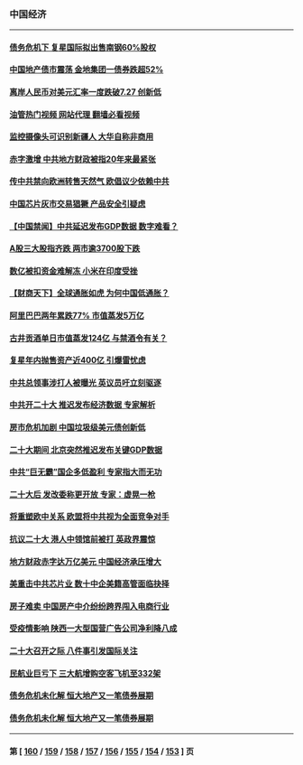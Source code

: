 ### 中国经济
---
#### [债务危机下 复星国际拟出售南钢60%股权](../../pages/ncid283/n13849179.md?10201245) 
#### [中国地产债市震荡 金地集团一债券跌超52%](../../pages/ncid283/n13849026.md?10201245) 
#### [离岸人民币对美元汇率一度跌破7.27 创新低](../../pages/ncid283/n13849011.md?10201245) 
#### [油管热门视频 网站代理 翻墙必看视频](http://132.145.103.77:81/youtube.html?10201245)
#### [监控摄像头可识别新疆人 大华自称非商用](../../pages/ncid283/n13848882.md?10201245) 
#### [赤字激增 中共地方财政被指20年来最紧张](../../pages/ncid283/n13848516.md?10201245) 
#### [传中共禁向欧洲转售天然气 欧倡议少依赖中共](../../pages/ncid283/n13848689.md?10201245) 
#### [中国芯片灰市交易猖獗 产品安全引疑虑](../../pages/ncid283/n13848624.md?10201245) 
#### [【中国禁闻】中共延迟发布GDP数据 数字难看？](../../pages/ncid283/n13848660.md?10201245) 
#### [A股三大股指齐跌 两市逾3700股下跌](../../pages/ncid283/n13848400.md?10201245) 
#### [数亿被扣资金难解冻 小米在印度受挫](../../pages/ncid283/n13848429.md?10201245) 
#### [【财商天下】全球通胀如虎 为何中国低通胀？](../../pages/ncid283/n13848144.md?10201245) 
#### [阿里巴巴两年累跌77% 市值蒸发5万亿](../../pages/ncid283/n13848248.md?10201245) 
#### [古井贡酒单日市值蒸发124亿 与禁酒令有关？](../../pages/ncid283/n13848170.md?10201245) 
#### [复星年内抛售资产近400亿 引爆雷忧虑](../../pages/ncid283/n13848096.md?10201245) 
#### [中共总领事涉打人被曝光 英议员吁立刻驱逐](../../pages/ncid283/n13848093.md?10201245) 
#### [中共开二十大 推迟发布经济数据 专家解析](../../pages/ncid283/n13847806.md?10201245) 
#### [房市危机加剧 中国垃圾级美元债创新低](../../pages/ncid283/n13847687.md?10201245) 
#### [二十大期间 北京突然推迟发布关键GDP数据](../../pages/ncid283/n13847442.md?10201245) 
#### [中共“巨无霸”国企多低盈利 专家指大而无功](../../pages/ncid283/n13847078.md?10201245) 
#### [二十大后 发改委称更开放 专家：虚晃一枪](../../pages/ncid283/n13847367.md?10201245) 
#### [将重塑欧中关系 欧盟将中共视为全面竞争对手](../../pages/ncid283/n13847362.md?10201245) 
#### [抗议二十大 港人中领馆前被打 英政界震惊](../../pages/ncid283/n13847167.md?10201245) 
#### [地方财政赤字达万亿美元 中国经济承压增大](../../pages/ncid283/n13846852.md?10201245) 
#### [美重击中共芯片业 数十中企美籍高管面临抉择](../../pages/ncid283/n13846793.md?10201245) 
#### [房子难卖 中国房产中介纷纷跨界闯入电商行业](../../pages/ncid283/n13846744.md?10201245) 
#### [受疫情影响 陕西一大型国营广告公司净利降八成](../../pages/ncid283/n13846719.md?10201245) 
#### [二十大召开之际 八件事引发国际关注](../../pages/ncid283/n13846666.md?10201245) 
#### [民航业巨亏下 三大航增购空客飞机至332架](../../pages/ncid283/n13846316.md?10201245) 
#### [债务危机未化解 恒大地产又一笔债券展期](../../pages/ncid283/n13846292.md?10201245) 
#### [债务危机未化解 恒大地产又一笔债券展期](../../pages/ncid283/n13846292.md?10201245) 

---
#### 第 [ [160](./160.md?10201245) / [159](./159.md?10201245) / [158](./158.md?10201245) / [157](./157.md?10201245) / [156](./156.md?10201245) / [155](./155.md?10201245) / [154](./154.md?10201245) / [153](./153.md?10201245) ] 页

